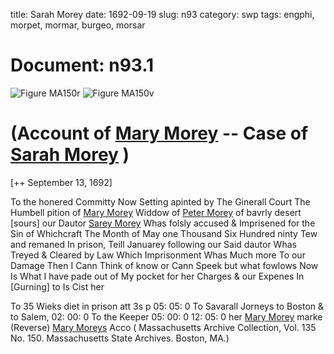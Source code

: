 title: Sarah Morey
date: 1692-09-19
slug: n93
category: swp
tags: engphi, morpet, mormar, burgeo, morsar




# Document: n93.1

![Figure MA150r](/assets/thumb/MA150r.jpg)
![Figure MA150v](/assets/thumb/MA150v.jpg)

# (Account of [Mary Morey](/tag/mormar.html) -- Case of [Sarah Morey](/tag/morsar.html) )

[++ September 13, 1692]

To the honered Committy Now Setting apinted by The Ginerall Court The Humbell pition of [Mary Morey](/tag/mormar.html) Widdow of [Peter Morey](/tag/morpet.html) of bavrly desert [sours] our Dautor [Sarey Morey](/tag/morsar.html) Whas folsly accused & Imprisened for the Sin of Whichcraft The Month of May one Thousand Six Hundred ninty Tew and remaned In prison, Teill Januarey following our Said dautor Whas Treyed & Cleared by Law Which Imprisonment Whas Much more To our Damage Then I Cann Think of know or Cann Speek but what fowlows Now Is What I have pade out of My pocket for her Charges & our Expenes In [Gurning] to Is Cist her

To 35 Wieks diet in prison att 3s p 05: 05: 0 To Savarall Jorneys to Boston & to Salem, 02: 00: 0 To the Keeper 05: 00: 0  12: 05: 0 
her [Mary Morey](/tag/mormar.html) marke (Reverse)  [Mary Moreys](/tag/mormar.html) Acco ( Massachusetts Archive Collection, Vol. 135 No. 150. Massachusetts State Archives. Boston, MA.)